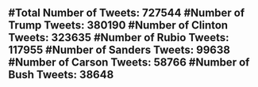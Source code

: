 #Total Number of Tweets: 727544 
#Number of Trump Tweets: 380190
#Number of Clinton Tweets: 323635
#Number of Rubio Tweets: 117955
#Number of Sanders Tweets: 99638
#Number of Carson Tweets: 58766
#Number of Bush Tweets: 38648
---
